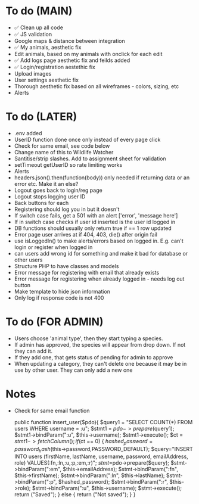 # To do (MAIN)

- ✅ Clean up all code
- ✅ JS validation
- Google maps & distance between integration
- ✅ My animals, aesthetic fix
- Edit animals, based on my animals with onclick for each edit
- ✅ Add logs page aesthetic fix and feilds added
- ✅ Login/registration aestethic fix
- Upload images
- User settings aesthetic fix
- Thorough aesthetic fix based on all wireframes - colors, sizing, etc
- Alerts

# To do (LATER)

- .env added
- UserID function done once only instead of every page click
- Check for same email, see code below
- Change name of this to Wildlife Watcher
- Santitise/strip slashes. Add to assignment sheet for validation
- setTimeout getUserID so rate limiting works
- Alerts
- headers.json().then(function(body)) only needed if returning data or an error etc. Make it an else?
- Logout goes back to login/reg page
- Logout stops logging user ID
- Back buttons for each
- Registering should log you in but it doesn't
- If switch case fails, get a 501 with an alert ['error', 'message here']
- If in switch case checks if user id inserted is the user id logged in
- DB functions should usually only return true if == 1 row updated
- Error page user arrives at if 404, 403, die() after origin fail
- use isLoggedIn() to make alerts/errors based on logged in. E.g. can't login or register when logged in
- can users add wrong id for something and make it bad for database or other users
- Structure PHP to have classes and models
- Error message for registering with email that already exists
- Error message for registering when already logged in - needs log out button
- Make template to hide json information
- Only log if response code is not 400

# To do (FOR ADMIN)
- Users choose 'animal type', then they start typing a species.
- If admin has approved, the species will appear from drop down. If not they can add it.
- If they add one, that gets status of pending for admin to approve
- When updating a category, they can't delete one because it may be in use by other user. They can only add a new one


# Notes
- Check for same email function

    public function insert_user($pdo){
        $query1 = "SELECT COUNT(*) FROM users WHERE username = :u";
        $stmt1 = $pdo->prepare($query1);
        $stmt1->bindParam(":u", $this->username);
        $stmt1->execute();
        $ct = $stmt1->fetchColumn();
        if ($ct == 0) {
            $hashed_password=password_hash($this->password,PASSWORD_DEFAULT);
            $query="INSERT INTO users (firstName, lastName, username, password, emailAddress, role) VALUES(:fn,:ln,:u,:p,:em,:r)";
            $stmt=$pdo->prepare($query);
            $stmt->bindParam(":em", $this->emailAddress);
            $stmt->bindParam(":fn", $this->firstName);
            $stmt->bindParam(":ln", $this->lastName);
            $stmt->bindParam(":p", $hashed_password);
            $stmt->bindParam(":r", $this->role);
            $stmt->bindParam(":u", $this->username);
            $stmt->execute();
            return ("Saved");
        } else {
            return ("Not saved");
        }
    }
